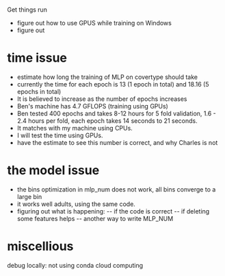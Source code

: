 #
Get things run 
- figure out how to use GPUS while training on Windows
- figure out


# time issue
- estimate how long the training of MLP on covertype should take
- currently the time for each epoch is 13 (1 epoch in total) and 18.16 (5 epochs in total)
- It is believed to increase as the number of epochs increases
- Ben's machine has 4.7 GFLOPS (training using GPUs)
- Ben tested 400 epochs and takes 8-12 hours for 5 fold validation, 1.6 - 2.4 hours per fold, each epoch takes 14 seconds to 21 seconds. 
- It matches with my machine using CPUs. 
- I will test the time using GPUs.
- have the estimate to see this number is correct, and why Charles is not

# the model issue
- the bins optimization in mlp_num does not work, all bins converge to a large bin
- it works well adults, using the same code.
- figuring out what is happening:
    -- if the code is correct 
    -- if deleting some features helps
    -- another way to write MLP_NUM

# miscellious
debug locally: not using conda
cloud computing